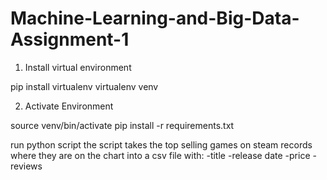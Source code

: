 # Machine-Learning-and-Big-Data-Assignment-1

1. Install virtual environment

pip install virtualenv
virtualenv venv

2. Activate Environment

source venv/bin/activate
pip install -r requirements.txt

run python script
the script takes the top selling games on steam
records where they are on the chart into a csv file with:
-title
-release date
-price
-reviews
